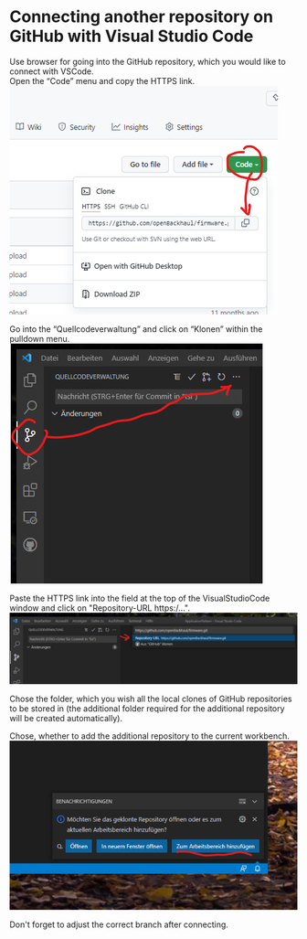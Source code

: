 # Connecting another repository on GitHub with Visual Studio Code

Use browser for going into the GitHub repository, which you would like to connect with VSCode.   
Open the “Code” menu and copy the HTTPS link.  
![Getting the HTTPS Link](./Figures/01_HTTPS_link.png)

Go into the “Quellcodeverwaltung” and click on “Klonen” within the pulldown menu.  
![What to clone to local](./Figures/02_Quellcodeverwaltung.png)

Paste the HTTPS link into the field at the top of the VisualStudioCode window and click on "Repository-URL https:/...".
![Start to clone to local](./Figures/03_Klonen.png)

Chose the folder, which you wish all the local clones of GitHub repositories to be stored in (the additional folder required for the additional repository will be created automatically).


Chose, whether to add the additional repository to the current workbench.
![Start to clone to local](./Figures/04_Arbeitsbereich.png)

Don't forget to adjust the correct branch after connecting.
